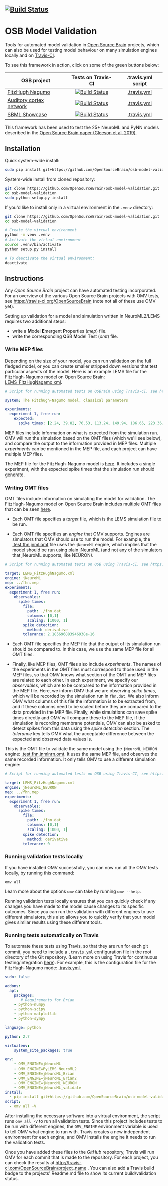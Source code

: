 [![Build Status](https://travis-ci.com/OpenSourceBrain/osb-model-validation.svg?branch=master)](https://travis-ci.com/OpenSourceBrain/osb-model-validation)
------------------------------------------


# OSB Model Validation

Tools for automated model validation in [Open Source Brain](http://www.opensourcebrain.org) projects, which can also be used for testing model behaviour on many simulation engines locally and on [Travis-CI](https://travis-ci.com).

To see this framework in action, click on some of the green buttons below:

|  OSB project   |   Tests on Travis-CI    |  .travis.yml script |
|----------|:-------------:|:------:|
|[FitzHugh Nagumo](http://www.opensourcebrain.org/projects/fitzhugh-nagumo-fitzhugh-1969) | [![Build Status](https://travis-ci.com/OpenSourceBrain/FitzHugh-Nagumo.svg?branch=master)](https://travis-ci.com/OpenSourceBrain/FitzHugh-Nagumo) | [.travis.yml](https://github.com/borismarin/FitzHugh-Nagumo/blob/master/.travis.yml) |
|[Auditory cortex network](http://www.opensourcebrain.org/projects/acnet2)|[![Build Status](https://travis-ci.com/OpenSourceBrain/ACnet2.svg?branch=master)](https://travis-ci.com/OpenSourceBrain/ACnet2)|[.travis.yml](https://github.com/OpenSourceBrain/ACnet2/blob/master/.travis.yml)|
| [SBML Showcase](http://www.opensourcebrain.org/projects/sbmlshowcase) | [![Build Status](https://travis-ci.com/OpenSourceBrain/SBMLShowcase.svg?branch=master)](https://travis-ci.com/OpenSourceBrain/SBMLShowcase) | [.travis.yml](https://github.com/OpenSourceBrain/SBMLShowcase/blob/master/.travis.yml)|

This framework has been used to test the 25+ NeuroML and PyNN models described in the [Open Source Brain paper (Gleeson et al. 2019)](https://www.cell.com/neuron/fulltext/S0896-6273(19)30444-1).

## Installation

Quick system-wide install:

``` bash
sudo pip install git+https://github.com/OpenSourceBrain/osb-model-validation
```

System-wide install from cloned repository:

``` bash
git clone https://github.com/OpenSourceBrain/osb-model-validation.git
cd osb-model-validation
sudo python setup.py install
```

If you'd like to install only in a virtual environment in the `.venv` directory:

``` bash
git clone https://github.com/OpenSourceBrain/osb-model-validation.git
cd osb-model-validation

# Create the virtual environment
python -m venv .venv
# Activate the virtual environment
source .venv/bin/activate
python setup.py install

# To deactivate the virtual environment:
deactivate
```

## Instructions

Any _Open Source Brain_ project can have automated testing incorporated.
For an overview of the various Open Source Brain projects with OMV tests, see https://travis-ci.org/OpenSourceBrain (note not all of these use OMV yet).

Setting up validation for a model and simulation written in NeuroML2/LEMS requires two additional steps:

- write a <b>M</b>odel <b>E</b>mergent <b>P</b>roperties (_mep_) file.
- write the corresponding <b>O</b>SB <b>M</b>odel <b>T</b>est (_omt_) file.


### Write MEP files

Depending on the size of your model, you can run validation on the full fledged model, or you can create smaller stripped down versions that test particular aspects of the model.
Here is an example LEMS file for the FitzHugh-Nagumo model on Open Source Brain: [LEMS_FitzHugNagamo.xml](https://github.com/OpenSourceBrain/FitzHugh-Nagumo/blob/master/NeuroML2/LEMS_FitzHughNagumo.xml).

``` yaml
# Script for running automated tests on OSBrain using Travis-CI, see https://github.com/OpenSourceBrain/osb-model-validation

system: The Fitzhugh-Nagumo model, classical parameters

experiments:
  experiment 1, free run:
    expected:
      spike times: [2.24, 39.82, 76.53, 113.24, 149.94, 186.65, 223.36, 260.07, 296.78, 333.49, 370.2]
```

MEP files include information on what is expected from the simulation run.
OMV will run the simulation based on the OMT files (which we'll see below), and compare the output to the information provided in MEP files.
Multiple _experiments_ can be mentioned in the MEP file, and each project can have multiple MEP files.

The MEP file for the FitzHugh-Nagumo model is [here](https://github.com/OpenSourceBrain/FitzHugh-Nagumo/blob/master/fhn.mep).
It includes a single experiment, with the expected spike times that the simulation run should generate.

### Writing OMT files

OMT files include information on simulating the model for validation.
The FitzHugh-Nagumo model on Open Source Brain includes multiple OMT files that can be seen [here](https://github.com/OpenSourceBrain/FitzHugh-Nagumo/tree/master/NeuroML2).

- Each OMT file specifies a _target_ file, which is the LEMS simulation file to be run.

- Each OMT file specifies an _engine_ that OMV supports.
    Engines are simulators that OMV should use to run the model.
    For example, the [.test.fhn.jnml.omt](https://github.com/OpenSourceBrain/FitzHugh-Nagumo/blob/master/NeuroML2/.test.fhn.jnml.omt) file uses the `jNeuroML` engine, which implies that the model should be run using plain jNeuroML (and not any of the simulators that jNeuroML supports, like NEURON).

``` yaml
# Script for running automated tests on OSB using Travis-CI, see https://github.com/OpenSourceBrain/osb-model-validation

target: LEMS_FitzHughNagumo.xml
engine: jNeuroML
mep: ../fhn.mep
experiments:
  experiment 1, free run:
    observables:
      spike times:
        file:
          path: ./fhn.dat
          columns: [0,1]
          scaling: [1000, 1]
        spike detection:
          method: derivative
        tolerance: 2.185696883946938e-16
```

- Each OMT file specifies the MEP file that the output of its simulation run should be compared to.
    In this case, we use the same MEP file for all OMT files.

- Finally, like MEP files, OMT files also include _experiments_.
    The names of the experiments in the OMT files must correspond to those used in the MEP files, so that OMV knows what section of the OMT and MEP files are related to each other.
    In each experiment, we specify our _observables_, which are to be compared to the information provided in the MEP file.
    Here, we inform OMV that we are observing _spike times_, which will be recorded by the simulation run in `fhn.dat`.
    We also inform OMV what columns of this file the information is to be extracted from, and if these columns need to be scaled before they are compared to the data provided in the MEP file.
    Finally, while simulations can save spike times directly and OMV will compare these to the MEP file, if the simulation is recording membrane potentials, OMV can also be asked to detect spikes from this data using the _spike detection_ section.
    The _tolerance_ key tells OMV what the acceptable difference between the expected and observed data values is.

This is the OMT file to validate the same model using the `jNeuroML_NEURON` engine: [.test.fhn.jnmlnrn.omt](https://github.com/OpenSourceBrain/FitzHugh-Nagumo/blob/master/NeuroML2/.test.fhn.jnmlnrn.omt).
It uses the same MEP file, and observes the same recorded information.
It only tells OMV to use a different simulation engine:

``` yaml
# Script for running automated tests on OSB using Travis-CI, see https://github.com/OpenSourceBrain/osb-model-validation

target: LEMS_FitzHughNagumo.xml
engine: jNeuroML_NEURON
mep: ../fhn.mep
experiments:
  experiment 1, free run:
    observables:
      spike times:
        file:
          path: ./fhn.dat
          columns: [0,1]
          scaling: [1000, 1]
        spike detection:
          method: derivative
        tolerance: 0
```
### Running validation tests locally

If you have installed OMV successfully, you can now run all the OMV tests locally, by running this command:

    omv all

Learn more about the options `omv` can take by running `omv --help`.

Running validation tests locally ensures that you can quickly check if any changes you have made to the model cause changes to its specific outcomes.
Since you can run the validation with different engines to use different simulators, this also allows you to quickly verify that your model gives similar results using these different tools.

### Running tests automatically on Travis

To automate these tests using Travis, so that they are run for each git commit, you need to include a `.travis.yml` configuration file in the root directory of the Git repository.
(Learn more on using Travis for continuous testing/integration [here](https://docs.travis-ci.com/user/tutorial/)).
For example, this is the configuration file for the FitzHugh-Nagumo mode: [.travis.yml](https://github.com/OpenSourceBrain/FitzHugh-Nagumo/blob/master/.travis.yml).

``` yaml
sudo: false

addons:
  apt:
    packages:
       # Requirements for Brian
    - python-numpy
    - python-scipy
    - python-matplotlib
    - python-sympy

language: python

python: 2.7

virtualenv:
    system_site_packages: true

env:
    - OMV_ENGINE=jNeuroML
    - OMV_ENGINE=PyLEMS_NeuroML2
    - OMV_ENGINE=jNeuroML_Brian
    - OMV_ENGINE=jNeuroML_Brian2
    - OMV_ENGINE=jNeuroML_NEURON
    - OMV_ENGINE=jNeuroML_validate
install:
  - pip install git+https://github.com/OpenSourceBrain/osb-model-validation
script:
  - omv all -V
```

After installing the necessary software into a virtual environment, the script runs `omv all -V` to run all validation tests.
Since this project includes tests to be run with different engines, the `OMV_ENGINE` environment variable is used to tell OMV what engine to run with.
Travis creates a new independent environment for each engine, and OMV installs the engine it needs to run the validation tests.

Once you have added these files to the _GitHub_ repository, Travis will run OMV for each commit that is made to the repository.
For each project, you can check the results at http://travis-ci.com/OpenSourceBrain/project_name .
You can also add a Travis build badge to the projects' Readme.md file to show its current build/validation status.
